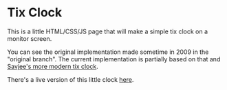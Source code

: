 Tix Clock
=========

This is a little HTML/CSS/JS page that will make a simple tix clock on a monitor screen.

You can see the original implementation made sometime in 2009 in the "original branch". The current implementation is partially based on that and [Savjee's more modern tix clock](http://www.savjee.be/2014/02/TixClock-clone-in-Javascript/).


There's a live version of this little clock [here](http://ifupdown.com/tixclock/).